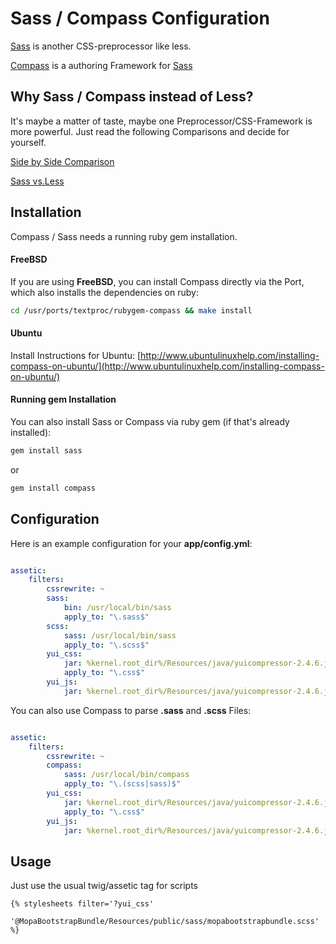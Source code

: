 Sass / Compass Configuration
=====================

[Sass](http://sass-lang.com/ "Sass Website") is another CSS-preprocessor like less.

[Compass](http://compass-style.org/) is a authoring Framework for [Sass](http://sass-lang.com/ "Sass Website")

## Why Sass / Compass instead of Less?
It's maybe a matter of taste, maybe one Preprocessor/CSS-Framework is more powerful. Just read the following Comparisons and decide for yourself.

[Side by Side Comparison](https://gist.github.com/1591333)

[Sass vs.Less](http://css-tricks.com/sass-vs-less/ "Sass vs. Less")

## Installation ##

Compass / Sass needs a running ruby gem installation.

#### FreeBSD
If you are using **FreeBSD**, you can install Compass directly via the Port, which also installs the dependencies on ruby:

```bash
cd /usr/ports/textproc/rubygem-compass && make install
```

#### Ubuntu
Install Instructions for Ubuntu: [http://www.ubuntulinuxhelp.com/installing-compass-on-ubuntu/](http://www.ubuntulinuxhelp.com/installing-compass-on-ubuntu/)
#### Running gem Installation

You can also install Sass or Compass via ruby gem (if that's already installed):

```bash
gem install sass
```
or 

```bash
gem install compass
```
## Configuration ##

Here is an example configuration for your **app/config.yml**:

```yaml

assetic:
    filters:
        cssrewrite: ~
        sass:
            bin: /usr/local/bin/sass
            apply_to: "\.sass$"
        scss:
            sass: /usr/local/bin/sass
            apply_to: "\.scss$"        
        yui_css:
            jar: %kernel.root_dir%/Resources/java/yuicompressor-2.4.6.jar
            apply_to: "\.css$"
        yui_js:
            jar: %kernel.root_dir%/Resources/java/yuicompressor-2.4.6.jar
```

You can also use Compass to parse **.sass** and **.scss** Files:

```yaml

assetic:
    filters:
        cssrewrite: ~
        compass:
            sass: /usr/local/bin/compass
            apply_to: "\.(scss|sass)$" 
        yui_css:
            jar: %kernel.root_dir%/Resources/java/yuicompressor-2.4.6.jar
            apply_to: "\.css$"
        yui_js:
            jar: %kernel.root_dir%/Resources/java/yuicompressor-2.4.6.jar
```

## Usage ##

Just use the usual twig/assetic tag for scripts

```jinja
{% stylesheets filter='?yui_css'
    '@MopaBootstrapBundle/Resources/public/sass/mopabootstrapbundle.scss'
%}
```